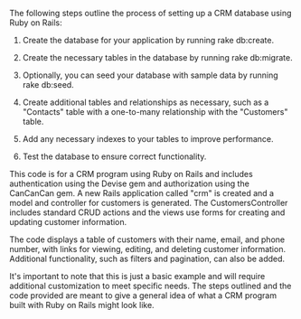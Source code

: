 The following steps outline the process of setting up a CRM database using Ruby on Rails:

1. Create the database for your application by running rake db:create.

2. Create the necessary tables in the database by running rake db:migrate.

3. Optionally, you can seed your database with sample data by running rake db:seed.

4. Create additional tables and relationships as necessary, such as a "Contacts" table with a one-to-many relationship with the "Customers" table.

5. Add any necessary indexes to your tables to improve performance.

6. Test the database to ensure correct functionality.

This code is for a CRM program using Ruby on Rails and includes authentication using the Devise gem and authorization using the CanCanCan gem. A new Rails application 
called "crm" is created and a model and controller for customers is generated. The CustomersController includes standard CRUD actions and the views use forms for creating and updating customer information.

The code displays a table of customers with their name, email, and phone number, with links for viewing, editing, and deleting customer information. Additional functionality, such as filters and pagination, can also be added.

It's important to note that this is just a basic example and will require additional customization to meet specific needs. The steps outlined and the code provided are meant to give a general idea of what a CRM program built with Ruby on Rails might look like.
